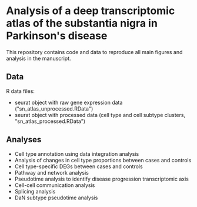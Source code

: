 # Analysis of a deep transcriptomic atlas of the substantia nigra in Parkinson's disease

This repository contains code and data to reproduce all main figures and analysis in the manuscript.

## Data

R data files:

- seurat object with raw gene expression data ("sn_atlas_unprocessed.RData")
- seurat object with processed data (cell type and cell subtype clusters, "sn_atlas_processed.RData")


## Analyses

- Cell type annotation using data integration analysis
- Analysis of changes in cell type proportions between cases and controls
- Cell type-specific DEGs between cases and controls
- Pathway and network analysis
- Pseudotime analysis to identify disease progression transcriptomic axis
- Cell-cell communication analysis
- Splicing analysis
- DaN subtype pseudotime analysis

